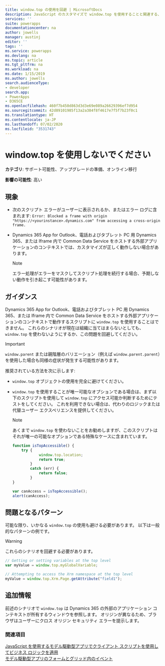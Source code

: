 ```yaml
---
title: window.top の使用を回避 | MicrosoftDocs
description: JavaScript のカスタマイズで window.top を使用することと関連する、スクリプトエラーと誤ったアプリケーション動作を回避する方法について説明します。
services: ''
suite: powerapps
documentationcenter: na
author: jowells
manager: austinj
editor: ''
tags: ''
ms.service: powerapps
ms.devlang: na
ms.topic: article
ms.tgt_pltfrm: na
ms.workload: na
ms.date: 1/15/2019
ms.author: jowells
search.audienceType:
- developer
search.app:
- PowerApps
- D365CE
ms.openlocfilehash: 460f7b450d863d3d3e69e089a26629396ef7d954
ms.sourcegitcommit: 42d89101985f13a2a384f8f4617e7f5f7b23f0c1
ms.translationtype: HT
ms.contentlocale: ja-JP
ms.lasthandoff: 07/02/2020
ms.locfileid: "3531743"
---
```

# <a name="avoid-using-windowtop"></a>window.top を使用しないでください

**カテゴリ**: サポート可能性、アップグレードの準備、オンライン移行

**影響の可能性**: 高い

<a name='symptoms'></a>

## <a name="symptoms"></a>現象

- 次のスクリプト エラーがユーザーに表示されるか、またはエラー ログに含まれます: `Error: Blocked a frame with origin "https://<yourinstance>.dynamics.com" from accessing a cross-origin frame.`
- Dynamics 365 App for Outlook、電話およびタブレット PC 用 Dynamics 365、または Iframe 内で Common Data Service をホストする外部アプリケーションのコンテキストでは、カスタマイズが正しく動作しない場合があります。

  > [!NOTE]
  > エラー処理がエラーをマスクしてスクリプト処理を続行する場合、予期しない動作を引き起こす可能性があります。

<a name='guidance'></a>

## <a name="guidance"></a>ガイダンス

Dynamics 365 App for Outlook、電話およびタブレット PC 用 Dynamics 365、または Iframe 内で Common Data Service をホストする外部アプリケーションのコンテキストで動作するスクリプトに `window.top` を使用することはできません。 これらのシナリオが現在は組織に当てはまらないとしても、`window.top` を使わないようにするか、この問題を回避してください。

 > [!IMPORTANT]
 > `window.parent` または親階層のバリエーション（例えば `window.parent.parent`）を使用した場合も同様の症状が発生する可能性があります。

推奨されている方法を次に示します:

- `window.top` オブジェクトの使用を完全に避けてください。

- `window.top` を使用することが唯一可能なオプションである場合は、まず以下のスクリプトを使用して `window.top` にアクセス可能か判断するためにテストをしてください。 これを利用できない場合は、代わりのロジックまたは代替ユーザー エクスペリエンスを提供してください。

  > [!NOTE]
  > あくまで `window.top` を使わないことをお勧めしますが、このスクリプトはそれが唯一の可能なオプションである特殊なケースに含まれています。

    ```javascript
    function isTopAccessible() {
        try {
                window.top.location;
                return true;
            }
            catch (err) {
                return false;
            }
    }

    var canAccess = isTopAccessible();
    alert(canAccess);
    ```

<a name='problem'></a>

## <a name="problematic-patterns"></a>問題となるパターン

可能な限り、いかなる `window.top` の使用も避ける必要があります。 以下は一般的なパターンの例です。

> [!WARNING]
> これらのシナリオを回避する必要があります。

```javascript
// Getting or setting variables at the top level
var myValue = window.top.myGlobalVariable;

// Attempting to access the Xrm namespace at the top level
myValue = window.top.Xrm.Page.getAttribute("field1");
```

<a name='additional'></a>

## <a name="additional-information"></a>追加情報

前述のシナリオで `window.top` は Dynamics 365 の外部のアプリケーション コンテキストが所有するウィンドウを参照します。 オリジンが異なるため、ブラウザはユーザーにクロス オリジン セキュリティ エラーを提示します。

### <a name="see-also"></a>関連項目
[JavaScript を使用するモデル駆動型アプリでクライアント スクリプトを使用してビジネス ロジックを適用](/powerapps/developer/model-driven-apps/client-scripting)<br/>
[モデル駆動型アプリのフォームとグリッド内のイベント](/powerapps/developer/model-driven-apps/clientapi/events-forms-grids)<br/>